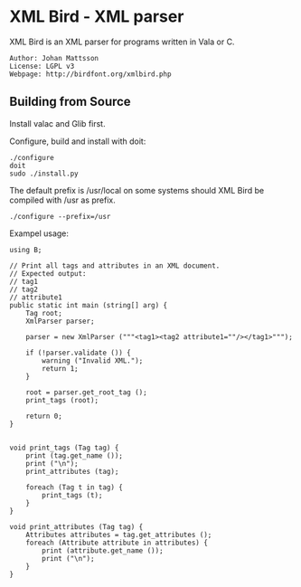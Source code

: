 # XML Bird - XML parser

XML Bird is an XML parser for programs written in Vala or C.

    Author: Johan Mattsson
    License: LGPL v3
    Webpage: http://birdfont.org/xmlbird.php

## Building from Source

Install valac and Glib first.

Configure, build and install with doit:

    ./configure
    doit
    sudo ./install.py

The default prefix is /usr/local on some systems should XML Bird be 
compiled with /usr as prefix.

    ./configure --prefix=/usr

Exampel usage:

    using B;

    // Print all tags and attributes in an XML document. 
    // Expected output:
    // tag1
    // tag2
    // attribute1
    public static int main (string[] arg) {
        Tag root;
        XmlParser parser;

        parser = new XmlParser ("""<tag1><tag2 attribute1=""/></tag1>""");	

        if (!parser.validate ()) {
            warning ("Invalid XML.");
            return 1;
        }

        root = parser.get_root_tag ();
        print_tags (root);

        return 0;
    }


    void print_tags (Tag tag) {
        print (tag.get_name ());
        print ("\n");
        print_attributes (tag);

        foreach (Tag t in tag) {
            print_tags (t);
        }
    }

    void print_attributes (Tag tag) {
        Attributes attributes = tag.get_attributes ();
        foreach (Attribute attribute in attributes) {
            print (attribute.get_name ());
            print ("\n");
        }
    }
